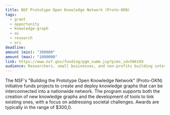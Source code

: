 ```yaml
---
title: NSF Prototype Open Knowledge Network (Proto-OKN)
tags:
  - grant
  - opportunity
  - knowledge-graph
  - ai
  - research
  - ori
deadline:
amount (min): "300000"
amount (max): "1000000"
link: https://www.nsf.gov/funding/pgm_summ.jsp?pims_id=506169
audience: Researchers, small businesses, and non-profits building interconnected knowledge graphs.
---
```

The NSF's "Building the Prototype Open Knowledge Network" (Proto-OKN) initiative funds projects to create and deploy knowledge graphs that can be interconnected into a nationwide network. The program supports both the creation of new knowledge graphs and the development of tools to link existing ones, with a focus on addressing societal challenges. Awards are typically in the range of $300,0.